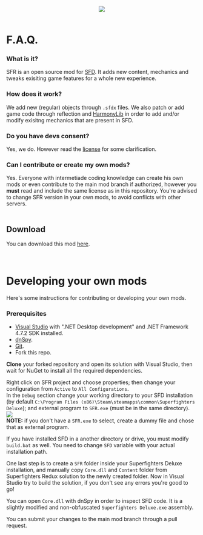 <p align="center"><img src="https://superfightersredux.tk/assets/LogoBig.png" align="center"><br><br></p>

# F.A.Q.
### What is it?
SFR is an open source mod for [SFD](https://mythologicinteractive.com/SuperfightersDeluxe). It adds new content, mechanics and tweaks exisiting game features for a whole new experience.

### How does it work?
We add new (regular) objects through `.sfdx` files. We also patch or add game code through reflection and [HarmonyLib](https://harmony.pardeike.net/) in order to add and/or modify exisitng mechanics that are present in SFD.

### Do you have devs consent?
Yes, we do. However read the [license](https://github.com/Odex64/SFR/blob/master/LICENSE.txt) for some clarification.

### Can I contribute or create my own mods?
Yes. Everyone with intermetiade coding knowledge can create his own mods or even contribute to the main mod branch if authorized, however you **must** read and include the same license as in this repository. You're advised to change SFR version in your own mods, to avoid conflicts with other servers.<br><br>

## Download
You can download this mod [here](https://github.com/Odex64/SFR/releases).<br><br><br>

# Developing your own mods
Here's some instructions for contributing or developing your own mods.
### Prerequisites
* [Visual Studio](https://visualstudio.microsoft.com/) with ".NET Desktop development" and .NET Framework 4.7.2 SDK installed.
* [dnSpy](https://github.com/dnSpyEx/dnSpy).
* [Git](https://git-scm.com/).
* Fork this repo.

**Clone** your forked repository and open its solution with Visual Studio, then wait for NuGet to install all the required dependencies.<br>

Right click on SFR project and choose properties; then change your configuration from `Active` to `All Configurations`.<br>
In the `Debug` section change your working directory to your SFD installation (by default `C:\Program Files (x86)\Steam\steamapps\common\Superfighters Deluxe`); and external program to `SFR.exe` (must be in the same directory).<br>
<img src="https://i.imgur.com/CalS6n4.png"><br>
**NOTE:** if you don't have a `SFR.exe` to select, create a dummy file and chose that as external program.<br>

If you have installed SFD in a another directory or drive, you must modify `build.bat` as well. You need to change `SFD` variable with your actual installation path.<br>

One last step is to create a `SFR` folder inside your Superfighters Deluxe installation, and manually copy `Core.dll` and `Content` folder from Superfighters Redux solution to the newly created folder.
Now in Visual Studio try to build the solution, if you don't see any errors you're good to go!<br>

You can open `Core.dll` with dnSpy in order to inspect SFD code. It is a slightly modified and non-obfuscated `Superfighters Deluxe.exe` assembly.

You can submit your changes to the main mod branch through a pull request.
